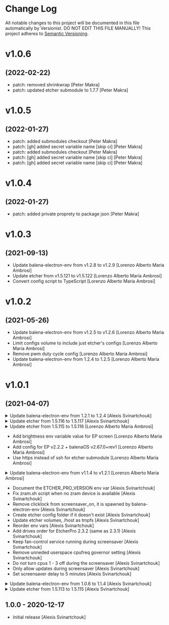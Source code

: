 # Change Log

All notable changes to this project will be documented in this file
automatically by Versionist. DO NOT EDIT THIS FILE MANUALLY!
This project adheres to [Semantic Versioning](http://semver.org/).

# v1.0.6
## (2022-02-22)

* patch: removed shrinkwrap [Peter Makra]
* patch: updated etcher submodule to 1.7.7 [Peter Makra]

# v1.0.5
## (2022-01-27)

* patch: added submodules checkout [Peter Makra]
* patch: [gh] added secret variable name [skip ci] [Peter Makra]
* patch: added submodules checkout [Peter Makra]
* patch: [gh] added secret variable name [skip ci] [Peter Makra]
* patch: [gh] added secret variable name [skip ci] [Peter Makra]

# v1.0.4
## (2022-01-27)

* patch: added private proprety to package json [Peter Makra]

# v1.0.3
## (2021-09-13)

* Update balena-electron-env from v1.2.8 to v1.2.9 [Lorenzo Alberto Maria Ambrosi]
* Update etcher from v1.5.121 to v1.5.122 [Lorenzo Alberto Maria Ambrosi]
* Convert config script to TypeScript [Lorenzo Alberto Maria Ambrosi]

# v1.0.2
## (2021-05-26)

* Update balena-electron-env from v1.2.5 to v1.2.6 [Lorenzo Alberto Maria Ambrosi]
* Limit configs volume to include just etcher's configs [Lorenzo Alberto Maria Ambrosi]
* Remove pwm duty cycle config [Lorenzo Alberto Maria Ambrosi]
* Update balena-electron-env from 1.2.4 to 1.2.5 [Lorenzo Alberto Maria Ambrosi]

# v1.0.1
## (2021-04-07)


<details>
<summary> Update balena-electron-env from 1.2.1 to 1.2.4 [Alexis Svinartchouk] </summary>

> ## balena-electron-env-1.2.4
> ### (2021-04-06)
> 
> * Set contextIsolation to false [Alexis Svinartchouk]
> * Update dependencies [Alexis Svinartchouk]
> 
> ## balena-electron-env-1.2.3
> ### (2021-04-06)
> 
> * Update project name and url in package.json [Alexis Svinartchouk]
> * Update electron to v12.0.2 [Alexis Svinartchouk]
> * Fix typo in README.md [Andrew Scheller]
> * Update rendition from 19.0.0 to 20.10.1 [Alexis Svinartchouk]
> * Update @balena/lint to to v5.4.1 [Alexis Svinartchouk]
> * Don't connect to a network when the "Configure" button is pressed [Alexis Svinartchouk]
> * Update electron to v11.2.3 [Alexis Svinartchouk]
> 
> ## balena-electron-env-1.2.2
> ### (2021-02-03)
> 
> * Add .versionbot/CHANGELOG.yml [Alexis Svinartchouk]
> 
</details>


<details>
<summary> Update etcher from 1.5.116 to 1.5.117 [Alexis Svinartchouk] </summary>

> ## etcher-1.5.117
> ### (2021-04-02)
> 
> * Rename mac releases (keep old naming) [Alexis Svinartchouk]
> * Disable spectron tests on macOS [Alexis Svinartchouk]
> * Update electron to v12.0.2 [Alexis Svinartchouk]
> 
> <details>
> <summary> Update etcher-sdk from 6.1.1 to 6.2.1 [Alexis Svinartchouk] </summary>
> 
>> ### etcher-sdk-6.2.1
>> #### (2021-03-26)
>> 
>> 
>> <details>
>> <summary> Update node-raspberrypi-usbboot from 0.2.11 to 0.3.0 [Alexis Svinartchouk] </summary>
>> 
>>> #### node-raspberrypi-usbboot-0.3.0
>>> ##### (2021-03-26)
>>> 
>>> * Add support for compute module 4 [Alexis Svinartchouk]
>>> * Fix size endianness of boot_message_t message [Alexis Svinartchouk]
>>> 
>> </details>
>> 
>> 
>> ### etcher-sdk-6.2.0
>> #### (2021-02-18)
>> 
>> * Added BeagleBone USB Boot example [Parthiban Gandhi]
>> * Added BeagleBone USB Boot support [Parthiban Gandhi]
>> 
> </details>
> 
> * Fix getAppPath() returning an asar file on macOS [Alexis Svinartchouk]
> * Grammar fix [Andrew Scheller]
> * (docs) update README.md [vlad doster]
> * Update copyright year in electron-builder.yml [Andrew Scheller]
> * Update copyright year in .resinci.json [Andrew Scheller]
> * Separate the Yum and DNF instructions. [Dugan Chen]
> * Set msvs_version to 2019 when rebuilding [Alexis Svinartchouk]
> * Use moduleIds: 'natural' in webpack config to keep js files in arm64 and x64 mac builds identical [Alexis Svinartchouk]
> * Update electron-builder to 22.10.5 [Alexis Svinartchouk]
> * Update spectron to v13 [Alexis Svinartchouk]
> * Update dependencies, use aws4-axios@2.2.1 to avoid adding more dependiencies [Alexis Svinartchouk]
> * Update scripts to build universal mac dmgs on the ci [Alexis Svinartchouk]
> * Fix beforeBuild.js script to also work on mac [Alexis Svinartchouk]
> * Support building universal dmgs (x64 and arm64) for mac [Alexis Svinartchouk]
> * Update electron-builder to 22.10.4 [Alexis Svinartchouk]
> * Fix titlebar z-index [Alexis Svinartchouk]
> * Explicitly set contextIsolation to false [Alexis Svinartchouk]
> * Update electron from 9.4.1 to 11.2.3 [Alexis Svinartchouk]
> 
> <details>
> <summary> Update etcher-sdk from 6.1.0 to 6.1.1 [Alexis Svinartchouk] </summary>
> 
>> ### etcher-sdk-6.1.1
>> #### (2021-02-10)
>> 
>> 
>> <details>
>> <summary> Update node-raspberrypi-usbboot from 0.2.10 to 0.2.11 [Alexis Svinartchouk] </summary>
>> 
>>> #### node-raspberrypi-usbboot-0.2.11
>>> ##### (2021-02-10)
>>> 
>>> * Update @balena.io/usb from 1.3.12 to 1.3.14 [Alexis Svinartchouk]
>>> 
>> </details>
>> 
>> 
> </details>
> 
> 
</details>


<details>
<summary> Update etcher from 1.5.115 to 1.5.116 [Lorenzo Alberto Maria Ambrosi] </summary>

> ## etcher-1.5.116
> ### (2021-02-03)
> 
> * Only cleanup temporary decompressed files in child-writer [Alexis Svinartchouk]
> * Add .versionbot/CHANGELOG.yml [Alexis Svinartchouk]
> * Stop using node-tmp, use withTmpFile from etcher-sdk instead [Alexis Svinartchouk]
> 
> <details>
> <summary> Update etcher-sdk from 5.2.2 to 6.1.0 [Alexis Svinartchouk] </summary>
> 
>> ### etcher-sdk-6.1.0
>> #### (2021-02-03)
>> 
>> * Prefix temporary decompressed images filenames [Alexis Svinartchouk]
>> 
>> ### etcher-sdk-6.0.1
>> #### (2021-02-02)
>> 
>> * Ignore ENOENT errors on unlink in withTmpFile [Alexis Svinartchouk]
>> 
>> ### etcher-sdk-6.0.0
>> #### (2021-02-01)
>> 
>> * Export tmp and add prefix and postfix options [Alexis Svinartchouk]
>> 
>> ### etcher-sdk-5.2.3
>> #### (2021-01-26)
>> 
>> * upgrade lint [Zane Hitchcox]
>> 
> </details>
> 
> * Revert "Change some border colors to have higher contrast" [Alexis Svinartchouk]
> * Update electron to v9.4.1 [Alexis Svinartchouk]
> 
> <details>
> <summary> Update etcher-sdk from 5.2.1 to 5.2.2 [Alexis Svinartchouk] </summary>
> 
>> ### etcher-sdk-5.2.2
>> #### (2021-01-19)
>> 
>> 
>> <details>
>> <summary> Update drivelist from 9.2.2 to 9.2.4 [Alexis Svinartchouk] </summary>
>> 
>>> #### drivelist-9.2.4
>>> ##### (2021-01-19)
>>> 
>>> * Pass strings between methods as std::string instead of char * [Floris Bos]
>>> 
>>> #### drivelist-9.2.3
>>> ##### (2021-01-19)
>>> 
>>> * Support lsblk versions that do no support the pttype column [Alexis Svinartchouk]
>>> 
>> </details>
>> 
>> 
> </details>
> 
> 
</details>

* Add brightness env variable value for EP screen [Lorenzo Alberto Maria Ambrosi]
* Add config for EP v2.2.2 + balenaOS v2.67.0+rev1 [Lorenzo Alberto Maria Ambrosi]
* Use https instead of ssh for etcher submodule [Lorenzo Alberto Maria Ambrosi]

<details>
<summary> Update balena-electron-env from v1.1.4 to v1.2.1 [Lorenzo Alberto Maria Ambrosi] </summary>

> ## balena-electron-env-1.2.1
> ### (2021-02-01)
> 
> * Always show the ok button and the header in the wifi modal [Alexis Svinartchouk]
> 
> ## balena-electron-env-1.2.0
> ### (2021-02-01)
> 
> * Added screen brightness filter env variable [Lorenzo Alberto Maria Ambrosi]
> * Fix brigtness filter [Alexis Svinartchouk]
> 
</details>

* Document the ETCHER_PRO_VERSION env var [Alexis Svinartchouk]
* Fix zram.sh script when no zram device is available [Alexis Svinartchouk]
* Remove clicklock from screensaver_on, it is spawned by balena-electron-env [Alexis Svinartchouk]
* Create etcher config folder if it doesn't exist [Alexis Svinartchouk]
* Update etcher volumes, /host as tmpfs [Alexis Svinartchouk]
* Reorder env vars [Alexis Svinartchouk]
* Add drives order for EtcherPro 2.3.2 (same as 2.3.1) [Alexis Svinartchouk]
* Keep fan-control service running during screensaver [Alexis Svinartchouk]
* Remove unneded userspace cpufreq governor setting [Alexis Svinartchouk]
* Do not turn cpus 1 - 3 off during the screensaver [Alexis Svinartchouk]
* Only allow updates during screensaver [Alexis Svinartchouk]
* Set screensaver delay to 5 minutes [Alexis Svinartchouk]

<details>
<summary> Update balena-electron-env from 1.0.6 to 1.1.4 [Alexis Svinartchouk] </summary>

> ## balena-electron-env-1.1.4
> ### (2020-12-30)
> 
> * Run BALENAELECTRONJS_SCREENSAVER_OFF_COMMAND command on start [Alexis Svinartchouk]
> 
> ## balena-electron-env-1.1.3
> ### (2020-12-30)
> 
> * Don't minify js [Alexis Svinartchouk]
> * Revert "Turn the screen off and on on start" [Alexis Svinartchouk]
> * Run BALENAELECTRONJS_SCREENSAVER_ON_COMMAND on start [Alexis Svinartchouk]
> * Spawn clicklock when the screensaver is on [Alexis Svinartchouk]
> 
> ## balena-electron-env-1.1.2
> ### (2020-12-29)
> 
> * Turn the screen off and on on start [Alexis Svinartchouk]
> 
> ## balena-electron-env-1.1.1
> ### (2020-12-29)
> 
> * Update webpack to v5 [Alexis Svinartchouk]
> * Remove bluebird [Alexis Svinartchouk]
> * Use fs promises interface [Alexis Svinartchouk]
> * Update @balena/lint to to v5.3.0 [Alexis Svinartchouk]
> * Update file-loader to v6.2.0 [Alexis Svinartchouk]
> * Update react to v17 [Alexis Svinartchouk]
> * Only log dbus errors if debug is set to balena-electronsjs:dbus [Alexis Svinartchouk]
> * Update rendition to v19 [Alexis Svinartchouk]
> * Update ts-json-schema-generator to v0.82.0 [Alexis Svinartchouk]
> 
> ## balena-electron-env-1.1.0
> ### (2020-12-24)
> 
> * Only allow updates while the screensaver is on [Alexis Svinartchouk]
> * Allow overriding the screensaver delay from settings with BALENAELECTRONJS_SCREENSAVER_DELAY_OVERRIDE [Alexis Svinartchouk]
> * Use settings instance singleton [Alexis Svinartchouk]
> * Add ipc methods to temporarily disable the screensaver [Alexis Svinartchouk]
> * Fix electron warnings in sample app [Alexis Svinartchouk]
> * Improve sample app start script [Alexis Svinartchouk]
> * Don't scan wifi networks if wifi is disabled [Alexis Svinartchouk]
> * Fix electron warnings [Alexis Svinartchouk]
> * Match dbus errors with single quotes [Alexis Svinartchouk]
> * Add debug in screensaver and updates-lock [Alexis Svinartchouk]
> * Don't wait for screensaver on/off command to finish [Alexis Svinartchouk]
> * Remove no longer used utils exec funciton [Alexis Svinartchouk]
> 
> ## balena-electron-env-1.0.7
> ### (2020-12-18)
> 
> * Update README instructions for building and using [Alexis Svinartchouk]
> 
</details>


<details>
<summary> Update etcher from 1.5.113 to 1.5.115 [Alexis Svinartchouk] </summary>

> ## etcher-1.5.115
> ### (2021-01-18)
> 
> * Update etcher-sdk from 5.1.12 to 5.2.1 [Alexis Svinartchouk]
> 
> ## etcher-1.5.114
> ### (2021-01-15)
> 
> * Disable screensaver while flashing (on balena-electron-env) [Alexis Svinartchouk]
> * docs: fix quote marks [Aaron Shaw]
> * Fix typo in webpack.config.ts comment [Alexis Svinartchouk]
> * Update webpack to v5 [Alexis Svinartchouk]
> * Update @balena/lint to 5.3.0 [Alexis Svinartchouk]
> * Update dependencies [Alexis Svinartchouk]
> * Update rendition from 18.8.3 to 19.2.0 [Alexis Svinartchouk]
> * Update etcher-sdk from 5.1.11 to 5.1.12 [Alexis Svinartchouk]
> * Remove libappindicator1 debian dependency [Alexis Svinartchouk]
> 
</details>

## 1.0.0 - 2020-12-17

* Initial release [Alexis Svinartchouk]
